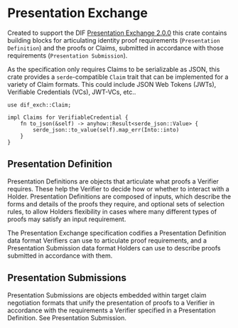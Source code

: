 # Presentation Exchange

Created to support the DIF [Presentation Exchange 2.0.0] this crate contains building
blocks for articulating identity proof requirements (`Presentation Definition`) and 
the proofs or Claims, submitted in accordance with those requirements 
(`Presentation Submission`).

As the specification only requires Claims to be serializable as JSON, this crate
provides a `serde`-compatible `Claim` trait that can be implemented for a variety of
Claim formats. This could include JSON Web Tokens (JWTs), Verifiable Credentials (VCs),
JWT-VCs, etc..

```rust,ignore
use dif_exch::Claim;

impl Claims for VerifiableCredential {
    fn to_json(&self) -> anyhow::Result<serde_json::Value> {
        serde_json::to_value(self).map_err(Into::into)
    }
}
```

## Presentation Definition

Presentation Definitions are objects that articulate what proofs a Verifier requires. 
These help the Verifier to decide how or whether to interact with a Holder. Presentation
Definitions are composed of inputs, which describe the forms and details of the proofs 
they require, and optional sets of selection rules, to allow Holders flexibility in 
cases where many different types of proofs may satisfy an input requirement. 

The Presentation Exchange specification codifies a Presentation Definition data format 
Verifiers can use to articulate proof requirements, and a Presentation Submission data 
format Holders can use to describe proofs submitted in accordance with them.

## Presentation Submissions 

Presentation Submissions are objects embedded within target claim negotiation formats
that unify the presentation of proofs to a Verifier in accordance with the requirements
a Verifier specified in a Presentation Definition. See Presentation Submission.

[Presentation Exchange 2.0.0]: https://identity.foundation/presentation-exchange/spec/v2.0.0
